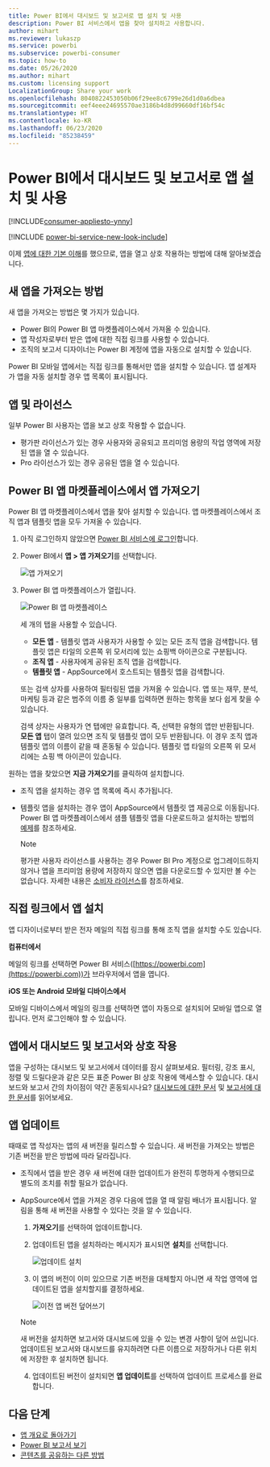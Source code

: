 ```yaml
---
title: Power BI에서 대시보드 및 보고서로 앱 설치 및 사용
description: Power BI 서비스에서 앱을 찾아 설치하고 사용합니다.
author: mihart
ms.reviewer: lukaszp
ms.service: powerbi
ms.subservice: powerbi-consumer
ms.topic: how-to
ms.date: 05/26/2020
ms.author: mihart
ms.custom: licensing support
LocalizationGroup: Share your work
ms.openlocfilehash: 8040822453050b06f29ee8c6799e26d1d0a6dbea
ms.sourcegitcommit: eef4eee24695570ae3186b4d8d99660df16bf54c
ms.translationtype: HT
ms.contentlocale: ko-KR
ms.lasthandoff: 06/23/2020
ms.locfileid: "85238459"
---
```

# <a name="install-and-use-apps-with-dashboards-and-reports-in-power-bi"></a>Power BI에서 대시보드 및 보고서로 앱 설치 및 사용

[!INCLUDE[consumer-appliesto-ynny](../includes/consumer-appliesto-ynny.md)]

[!INCLUDE [power-bi-service-new-look-include](../includes/power-bi-service-new-look-include.md)]

이제 [앱에 대한 기본 이해](end-user-apps.md)를 했으므로, 앱을 열고 상호 작용하는 방법에 대해 알아보겠습니다. 

## <a name="ways-to-get-a-new-app"></a>새 앱을 가져오는 방법
새 앱을 가져오는 방법은 몇 가지가 있습니다.
* Power BI의 Power BI 앱 마켓플레이스에서 가져올 수 있습니다.
* 앱 작성자로부터 받은 앱에 대한 직접 링크를 사용할 수 있습니다. 
* 조직의 보고서 디자이너는 Power BI 계정에 앱을 자동으로 설치할 수 있습니다.

Power BI 모바일 앱에서는 직접 링크를 통해서만 앱을 설치할 수 있습니다. 앱 설계자가 앱을 자동 설치할 경우 앱 목록이 표시됩니다.

## <a name="apps-and-licenses"></a>앱 및 라이선스
일부 Power BI 사용자는 앱을 보고 상호 작용할 수 없습니다. 
- 평가판 라이선스가 있는 경우 사용자와 공유되고 프리미엄 용량의 작업 영역에 저장된 앱을 열 수 있습니다.
- Pro 라이선스가 있는 경우 공유된 앱을 열 수 있습니다.

## <a name="get-the-app-from-the-power-bi-apps-marketplace"></a>Power BI 앱 마켓플레이스에서 앱 가져오기

Power BI 앱 마켓플레이스에서 앱을 찾아 설치할 수 있습니다. 앱 마켓플레이스에서 조직 앱과 템플릿 앱을 모두 가져올 수 있습니다.

1. 아직 로그인하지 않았으면 [Power BI 서비스에 로그인](./end-user-sign-in.md)합니다. 

1. Power BI에서 **앱 > 앱 가져오기**를 선택합니다. 

    ![앱 가져오기  ](./media/end-user-app-view/power-bi-get-apps.png)

1. Power BI 앱 마켓플레이스가 열립니다.

   ![Power BI 앱 마켓플레이스](./media/end-user-app-view/power-bi-app-marketplace.png)

   세 개의 탭을 사용할 수 있습니다.
   * **모든 앱** - 템플릿 앱과 사용자가 사용할 수 있는 모든 조직 앱을 검색합니다. 템플릿 앱은 타일의 오른쪽 위 모서리에 있는 쇼핑백 아이콘으로 구분됩니다.
   * **조직 앱** - 사용자에게 공유된 조직 앱을 검색합니다. 
   * **템플릿 앱** - AppSource에서 호스트되는 템플릿 앱을 검색합니다.

   또는 검색 상자를 사용하여 필터링된 앱을 가져올 수 있습니다. 앱 또는 재무, 분석, 마케팅 등과 같은 범주의 이름 중 일부를 입력하면 원하는 항목을 보다 쉽게 찾을 수 있습니다. 

   검색 상자는 사용자가 연 탭에만 유효합니다. 즉, 선택한 유형의 앱만 반환됩니다. **모든 앱** 탭이 열려 있으면 조직 및 템플릿 앱이 모두 반환됩니다. 이 경우 조직 앱과 템플릿 앱의 이름이 같을 때 혼동될 수 있습니다. 템플릿 앱 타일의 오른쪽 위 모서리에는 쇼핑 백 아이콘이 있습니다.

원하는 앱을 찾았으면 **지금 가져오기**를 클릭하여 설치합니다.
* 조직 앱을 설치하는 경우 앱 목록에 즉시 추가됩니다.
* 템플릿 앱을 설치하는 경우 앱이 AppSource에서 템플릿 앱 제공으로 이동됩니다. Power BI 앱 마켓플레이스에서 샘플 템플릿 앱을 다운로드하고 설치하는 방법의 [예제](end-user-app-marketing.md)를 참조하세요. 

   > [!NOTE]
   > 평가판 사용자 라이선스를 사용하는 경우 Power BI Pro 계정으로 업그레이드하지 않거나 앱을 프리미엄 용량에 저장하지 않으면 앱을 다운로드할 수 있지만 볼 수는 없습니다. 자세한 내용은 [소비자 라이선스](end-user-license.md)를 참조하세요.

## <a name="install-an-app-from-a-direct-link"></a>직접 링크에서 앱 설치
앱 디자이너로부터 받은 전자 메일의 직접 링크를 통해 조직 앱을 설치할 수도 있습니다.  

**컴퓨터에서** 

메일의 링크를 선택하면 Power BI 서비스([https://powerbi.com](https://powerbi.com))가 브라우저에서 앱을 엽니다. 

**iOS 또는 Android 모바일 디바이스에서** 

모바일 디바이스에서 메일의 링크를 선택하면 앱이 자동으로 설치되어 모바일 앱으로 열립니다. 먼저 로그인해야 할 수 있습니다. 

## <a name="interact-with-the-dashboards-and-reports-in-the-app"></a>앱에서 대시보드 및 보고서와 상호 작용
앱을 구성하는 대시보드 및 보고서에서 데이터를 잠시 살펴보세요. 필터링, 강조 표시, 정렬 및 드릴다운과 같은 모든 표준 Power BI 상호 작용에 액세스할 수 있습니다.  대시보드와 보고서 간의 차이점이 약간 혼동되시나요?  [대시보드에 대한 문서](end-user-dashboards.md) 및 [보고서에 대한 문서](end-user-reports.md)를 읽어보세요.  

## <a name="update-an-app"></a>앱 업데이트 

때때로 앱 작성자는 앱의 새 버전을 릴리스할 수 있습니다. 새 버전을 가져오는 방법은 기존 버전을 받은 방법에 따라 달라집니다. 

* 조직에서 앱을 받은 경우 새 버전에 대한 업데이트가 완전히 투명하게 수행되므로 별도의 조치를 취할 필요가 없습니다. 

* AppSource에서 앱을 가져온 경우 다음에 앱을 열 때 알림 배너가 표시됩니다. 알림을 통해 새 버전을 사용할 수 있다는 것을 알 수 있습니다. 

    1. **가져오기**를 선택하여 업데이트합니다.  

        <!--![App update notification](./media/end-user-app-view/power-bi-new-app-version-notification.png) -->

    2. 업데이트된 앱을 설치하라는 메시지가 표시되면 **설치**를 선택합니다. 

        ![업데이트 설치](./media/end-user-app-view/power-bi-install.png) 

    3. 이 앱의 버전이 이미 있으므로 기존 버전을 대체할지 아니면 새 작업 영역에 업데이트된 앱을 설치할지를 결정하세요.   

        ![이전 앱 버전 덮어쓰기](./media/end-user-app-view/power-bi-already-installed.png) 

    > [!NOTE] 
    > 새 버전을 설치하면 보고서와 대시보드에 있을 수 있는 변경 사항이 덮어 쓰입니다. 업데이트된 보고서와 대시보드를 유지하려면 다른 이름으로 저장하거나 다른 위치에 저장한 후 설치하면 됩니다. 

    4. 업데이트된 버전이 설치되면 **앱 업데이트**를 선택하여 업데이트 프로세스를 완료합니다. 


## <a name="next-steps"></a>다음 단계
* [앱 개요로 돌아가기](end-user-apps.md)
* [Power BI 보고서 보기](end-user-report-open.md)
* [콘텐츠를 공유하는 다른 방법](end-user-shared-with-me.md)

